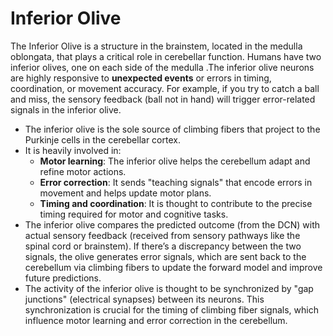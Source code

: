 # Inferior Olive

The Inferior Olive is a structure in the brainstem, located in the medulla oblongata, that plays a critical role in cerebellar function. Humans have two inferior olives, one on each side of the medulla .The inferior olive neurons are highly responsive to **unexpected events** or errors in timing, coordination, or movement accuracy. For example, if you try to catch a ball and miss, the sensory feedback (ball not in hand) will trigger error-related signals in the inferior olive.

* The inferior olive is the sole source of climbing fibers that project to the Purkinje cells in the cerebellar cortex.
* It is heavily involved in:
    * **Motor learning**: The inferior olive helps the cerebellum adapt and refine motor actions.
    * **Error correction**: It sends "teaching signals" that encode errors in movement and helps update motor plans.
    * **Timing and coordination**: It is thought to contribute to the precise timing required for motor and cognitive tasks.
* The inferior olive compares the predicted outcome (from the DCN) with actual sensory feedback (received from sensory pathways like the spinal cord or brainstem). If there’s a discrepancy between the two signals, the olive generates error signals, which are sent back to the cerebellum via climbing fibers to update the forward model and improve future predictions.
* The activity of the inferior olive is thought to be synchronized by "gap junctions" (electrical synapses) between its neurons. This synchronization is crucial for the timing of climbing fiber signals, which influence motor learning and error correction in the cerebellum.
